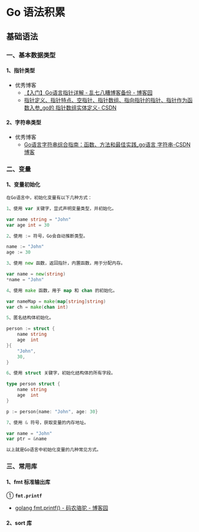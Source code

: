 # Go 语法积累

## 基础语法

### 一、基本数据类型

#### 1、指针类型

- 优秀博客
  - [【入门】Go语言指针详解 - 乱七八糟博客备份 - 博客园 ](https://www.cnblogs.com/qinziteng/p/17280926.html)
  - [指针定义、指针特点、空指针、指针数组、指向指针的指针、指针作为函数入参_go的 指针数组实体定义- CSDN](https://blog.csdn.net/wohu1104/article/details/99694277)

#### 2、字符串类型

- 优秀博客
  - [Go语言字符串综合指南：函数、方法和最佳实践_go语言 字符串-CSDN博客](https://blog.csdn.net/walkskyer/article/details/135093920)



### 二、变量

#### 1、变量初始化

```go
在Go语言中，初始化变量有以下几种方式：

1、使用 var 关键字，显式声明变量类型，并初始化。

var name string = "John"
var age int = 30

2、使用 := 符号，Go会自动推断类型。

name := "John"
age := 30

3、使用 new 函数，返回指针，内置函数，用于分配内存。

var name = new(string)
*name = "John"

4、使用 make 函数，用于 map 和 chan 的初始化。

var nameMap = make(map[string]string)
var ch = make(chan int)

5、匿名结构体初始化。

person := struct {
    name string
    age  int
}{
    "John",
    30,
}

6、使用 struct 关键字，初始化结构体的所有字段。

type person struct {
    name string
    age  int
}

p := person{name: "John", age: 30}

7、使用 & 符号，获取变量的内存地址。

var name = "John"
var ptr = &name

以上就是Go语言中初始化变量的几种常见方式。
```





### 三、常用库

#### 1、fmt 标准输出库

① **`fmt.printf`**

- [golang fmt.printf() - 码农骆驼 - 博客园](https://www.cnblogs.com/rxbook/p/7085783.html)



#### 2、sort 库
